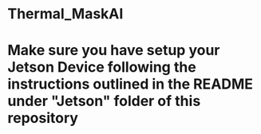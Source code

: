 # Thermal_MaskAI

# Make sure you have setup your Jetson Device following the instructions outlined in the README under "Jetson" folder of this repository



